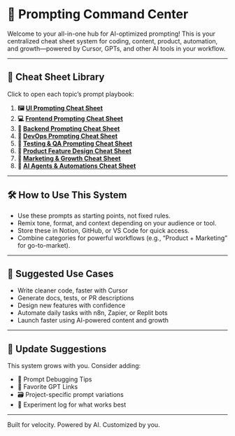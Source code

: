 
# 🧠 Prompting Command Center

Welcome to your all-in-one hub for AI-optimized prompting! This is your centralized cheat sheet system for coding, content, product, automation, and growth—powered by Cursor, GPTs, and other AI tools in your workflow.

---

## 🧩 Cheat Sheet Library

Click to open each topic’s prompt playbook:

1. **🖼️ [UI Prompting Cheat Sheet](UI_Prompting_Cheat_Sheet.md)**
2. **💻 [Frontend Prompting Cheat Sheet](Frontend_Prompting_Cheat_Sheet.md)**
3. **🧱 [Backend Prompting Cheat Sheet](Backend_Prompting_Cheat_Sheet.md)**
4. **🚀 [DevOps Prompting Cheat Sheet](DevOps_Prompting_Cheat_Sheet.md)**
5. **🧪 [Testing & QA Prompting Cheat Sheet](Testing_QA_Prompting_Cheat_Sheet.md)**
6. **🧭 [Product Feature Design Cheat Sheet](Product_Feature_Design_Prompting_Cheat_Sheet.md)**
7. **📣 [Marketing & Growth Cheat Sheet](Marketing_Growth_Prompting_Cheat_Sheet.md)**
8. **🤖 [AI Agents & Automations Cheat Sheet](AI_Agents_Automations_Prompting_Cheat_Sheet.md)**

---

## 🛠️ How to Use This System

- Use these prompts as starting points, not fixed rules.
- Remix tone, format, and context depending on your audience or tool.
- Store these in Notion, GitHub, or VS Code for quick access.
- Combine categories for powerful workflows (e.g., “Product + Marketing” for go-to-market).

---

## 🧰 Suggested Use Cases

- Write cleaner code, faster with Cursor
- Generate docs, tests, or PR descriptions
- Design new features with confidence
- Automate daily tasks with n8n, Zapier, or Replit bots
- Launch faster using AI-powered content and growth

---

## 🔄 Update Suggestions

This system grows with you. Consider adding:
- 🧠 Prompt Debugging Tips
- 🔗 Favorite GPT Links
- 🗃️ Project-specific prompt variations
- 🧪 Experiment log for what works best

---

Built for velocity. Powered by AI. Customized by you.
